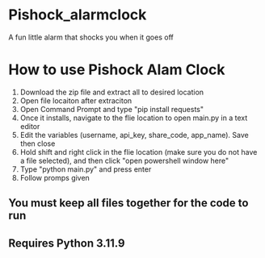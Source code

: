 # Pishock_alarmclock
A fun little alarm that shocks you when it goes off


# How to use Pishock Alam Clock

1. Download the zip file and extract all to desired location
2. Open file locaiton after extraciton
3. Open Command Prompt and type "pip install requests"
5. Once it installs, navigate to the flie location to open main.py in a text editor
6. Edit the variables (username, api_key, share_code, app_name). Save then close
7. Hold shift and right click in the flie location (make sure you do not have a file selected), and then click "open powershell window here"
8. Type "python main.py" and press enter
9. Follow promps given

## You must keep all files together for the code to run
## Requires Python 3.11.9
